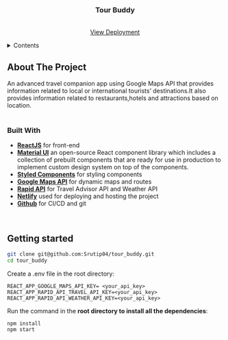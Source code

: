 <br>
<div align="center">
  <h3 align="center">Tour Buddy</h3>

  <p align="center">  
    <br />
    <a target="_blank" href="https://travel-advisor-sunny.netlify.app/">View Deployment</a>
  </p>
</div>

<!-- TABLE OF CONTENTS -->
<details>
  <summary>Contents</summary>
  <ol>
    <li>
      <a href="#about-the-project">About The Project
      </a>
      <ul>
        <li><a href="#built-with">Built With</a></li>
        <li><a href="#features">Features</a></li>
      </ul>
    </li>
    <li>
      <a href="#getting-started">Getting Started</a>
    </li>
  </ol>
</details>

<!-- ABOUT THE PROJECT -->

## About The Project

An advanced travel companion app using Google Maps API that provides information related to local or international tourists’ destinations.It also provides information  related to restaurants,hotels and attractions based on location. <br/><br/>


### Built With

- **[ReactJS](https://reactjs.org/docs/getting-started.html)** for front-end
- **[Material UI](https://mui.com/)** an open-source React component library which includes a collection of prebuilt components that are ready for use in production to implement  custom design system on top of the components.
- **[Styled Components](https://styled-components.com/)** for styling components
- **[Google Maps API](https://developers.google.com/maps)** for dynamic maps and routes
- **[Rapid API](https://rapidapi.com/hub)** for Travel Advisor API and Weather API
- **[Netlify](https://www.netlify.com/)** used for deploying and hosting the project
- **[Github](https://github.com/)** for CI/CD and git
 <br/>



## Getting started

```bash
git clone git@github.com:Srutip04/tour_buddy.git
cd tour_buddy
```
Create a .env file in the root directory:

```
REACT_APP_GOOGLE_MAPS_API_KEY= <your_api_key>
REACT_APP_RAPID_API_TRAVEL_API_KEY=<your_api_key>
REACT_APP_RAPID_API_WEATHER_API_KEY=<your_api_key>
```
Run the command in the **root directory  to install all the dependencies**:

```
npm install
npm start
```

